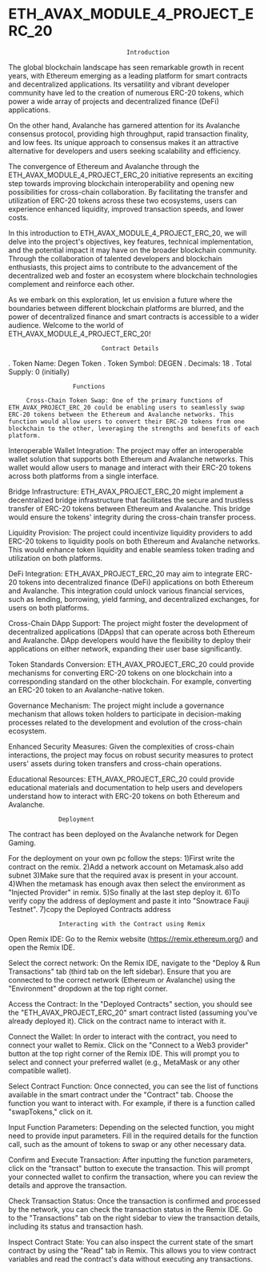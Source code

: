 # ETH_AVAX_MODULE_4_PROJECT_ERC_20

                                     Introduction    

The global blockchain landscape has seen remarkable growth in recent years, with Ethereum emerging as a leading platform for smart contracts and decentralized applications. Its versatility and vibrant developer community have led to the creation of numerous ERC-20 tokens, which power a wide array of projects and decentralized finance (DeFi) applications.

On the other hand, Avalanche has garnered attention for its Avalanche consensus protocol, providing high throughput, rapid transaction finality, and low fees. Its unique approach to consensus makes it an attractive alternative for developers and users seeking scalability and efficiency.

The convergence of Ethereum and Avalanche through the ETH_AVAX_MODULE_4_PROJECT_ERC_20 initiative represents an exciting step towards improving blockchain interoperability and opening new possibilities for cross-chain collaboration. By facilitating the transfer and utilization of ERC-20 tokens across these two ecosystems, users can experience enhanced liquidity, improved transaction speeds, and lower costs.

In this introduction to ETH_AVAX_MODULE_4_PROJECT_ERC_20, we will delve into the project's objectives, key features, technical implementation, and the potential impact it may have on the broader blockchain community. Through the collaboration of talented developers and blockchain enthusiasts, this project aims to contribute to the advancement of the decentralized web and foster an ecosystem where blockchain technologies complement and reinforce each other.

As we embark on this exploration, let us envision a future where the boundaries between different blockchain platforms are blurred, and the power of decentralized finance and smart contracts is accessible to a wider audience. Welcome to the world of ETH_AVAX_MODULE_4_PROJECT_ERC_20!



               

                              Contract Details

. Token Name: Degen Token
. Token Symbol: DEGEN
. Decimals: 18
. Total Supply: 0 (initially)


                      Functions

         Cross-Chain Token Swap: One of the primary functions of ETH_AVAX_PROJECT_ERC_20 could be enabling users to seamlessly swap ERC-20 tokens between the Ethereum and Avalanche networks. This function would allow users to convert their ERC-20 tokens from one blockchain to the other, leveraging the strengths and benefits of each platform.

Interoperable Wallet Integration: The project may offer an interoperable wallet solution that supports both Ethereum and Avalanche networks. This wallet would allow users to manage and interact with their ERC-20 tokens across both platforms from a single interface.

Bridge Infrastructure: ETH_AVAX_PROJECT_ERC_20 might implement a decentralized bridge infrastructure that facilitates the secure and trustless transfer of ERC-20 tokens between Ethereum and Avalanche. This bridge would ensure the tokens' integrity during the cross-chain transfer process.

Liquidity Provision: The project could incentivize liquidity providers to add ERC-20 tokens to liquidity pools on both Ethereum and Avalanche networks. This would enhance token liquidity and enable seamless token trading and utilization on both platforms.

DeFi Integration: ETH_AVAX_PROJECT_ERC_20 may aim to integrate ERC-20 tokens into decentralized finance (DeFi) applications on both Ethereum and Avalanche. This integration could unlock various financial services, such as lending, borrowing, yield farming, and decentralized exchanges, for users on both platforms.

Cross-Chain DApp Support: The project might foster the development of decentralized applications (DApps) that can operate across both Ethereum and Avalanche. DApp developers would have the flexibility to deploy their applications on either network, expanding their user base significantly.

Token Standards Conversion: ETH_AVAX_PROJECT_ERC_20 could provide mechanisms for converting ERC-20 tokens on one blockchain into a corresponding standard on the other blockchain. For example, converting an ERC-20 token to an Avalanche-native token.

Governance Mechanism: The project might include a governance mechanism that allows token holders to participate in decision-making processes related to the development and evolution of the cross-chain ecosystem.

Enhanced Security Measures: Given the complexities of cross-chain interactions, the project may focus on robust security measures to protect users' assets during token transfers and cross-chain operations.

Educational Resources: ETH_AVAX_PROJECT_ERC_20 could provide educational materials and documentation to help users and developers understand how to interact with ERC-20 tokens on both Ethereum and Avalanche.


                  
                  Deployment
                  
 The contract has been deployed on the Avalanche network for Degen Gaming.

For the deployment on your own pc follow the steps: 
1)First write the contract on the remix.
2)Add a network account on Metamask.also add subnet
3)Make sure that the required avax is present in your account.
4)When the metamask has enough avax then select the environment as "Injected Provider" in remix.
5)So finally at the last step deploy it.
6)To verify copy the address of deployment and paste it into "Snowtrace Fauji Testnet".
7)copy the   Deployed Contracts address    



                  Interacting with the Contract using Remix
               
  Open Remix IDE: Go to the Remix website (https://remix.ethereum.org/) and open the Remix IDE.

Select the correct network: On the Remix IDE, navigate to the "Deploy & Run Transactions" tab (third tab on the left sidebar). Ensure that you are connected to the correct network (Ethereum or Avalanche) using the "Environment" dropdown at the top right corner.

Access the Contract: In the "Deployed Contracts" section, you should see the "ETH_AVAX_PROJECT_ERC_20" smart contract listed (assuming you've already deployed it). Click on the contract name to interact with it.

Connect the Wallet: In order to interact with the contract, you need to connect your wallet to Remix. Click on the "Connect to a Web3 provider" button at the top right corner of the Remix IDE. This will prompt you to select and connect your preferred wallet (e.g., MetaMask or any other compatible wallet).

Select Contract Function: Once connected, you can see the list of functions available in the smart contract under the "Contract" tab. Choose the function you want to interact with. For example, if there is a function called "swapTokens," click on it.

Input Function Parameters: Depending on the selected function, you might need to provide input parameters. Fill in the required details for the function call, such as the amount of tokens to swap or any other necessary data.

Confirm and Execute Transaction: After inputting the function parameters, click on the "transact" button to execute the transaction. This will prompt your connected wallet to confirm the transaction, where you can review the details and approve the transaction.

Check Transaction Status: Once the transaction is confirmed and processed by the network, you can check the transaction status in the Remix IDE. Go to the "Transactions" tab on the right sidebar to view the transaction details, including its status and transaction hash.

Inspect Contract State: You can also inspect the current state of the smart contract by using the "Read" tab in Remix. This allows you to view contract variables and read the contract's data without executing any transactions.                
      


